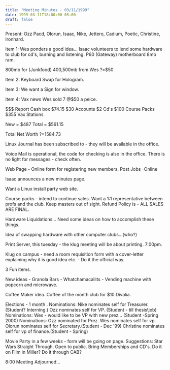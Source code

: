 ```yaml
---
title: "Meeting Minutes - 03/11/1999"
date: 1999-03-11T18:00:00-05:00
draft: false
---
```


Present: Ozz Pacd, Olorun, Isaac, Nike, Jettero, Cadium, Poetic, Christine, Ironhard. </p><p>
Item 1:  Wes ponders a good idea...  Isaac volunteers to lend some hardware to club for cd's, burning and listening.  P60 (Gateway) motherboard  8mb ram. </p><p>
800mb for (Junkfood) 400,500mb from Wes ?=$50 </p><p>
</p><p>
Item 2: Keyboard Swap for Hologram. </p><p>
Item 3: We want a Sign for window. </p><p>
Item 4: Vax news Wes sold 7 @$50 a peice. </p><p>
$$$ Report Cash box $74.15 $30 Accounts $2 Cd's  $100 Course Packs $355 Vax Stations </p><p>
New      = $487 Total    = $561.15 </p><p>
Total Net Worth ?=1584.73 </p><p>
</p><p>
</p><p>
Linux Journal has been subscribed to - they will be available in the office. </p><p>
Voice Mail is operational, the code for checking is also in the office. There is no light for messages - check often. </p><p>
Web Page - Online form for registering new members. Post Jobs -Online </p><p>
Isaac announces a new minutes page. </p><p>
Want a Linux install party web site. </p><p>
Course packs - intend to continue sales.   	Want a 1:1 representative between profs and the club. 	Keep masters out of sight. 	Refund Policy is - ALL SALES ARE FINAL. </p><p>
Hardware Liquidations... Need some ideas on how to accomplish these things. </p><p>
Idea of swapping hardware with other computer clubs...(who?) </p><p>
Print Server, this tuesday - the klug meeting will be about printing. 7:00pm. </p><p>
Klug on campus - need a room requisition form with a cover-letter explaining why it is  good idea etc. - Do  it the official way. </p><p>
3 Fun items. </p><p>
New ideas - Granola Bars - Whatchamacallits - Vending machine with popcorn and microwave. </p><p>
Coffee Maker idea. Coffee of the month club for $10 Divalia.  </p><p>
Elections  - 1 month .   Nominations:  Nike nominates self for Treasurer. (Student? Interning.) 	      Ozz nominates self for VP. (Student - till thesis\job) Nominations:  Wes - would like to be VP with new prez... (Student -Spring 2000) Nominations:  Ozz nominated for Prez. 	      Wes nominates self for vp. 	      Olorun nominates self for Secretary.(Student - Dec '99) 	      Christine nominates self for vp of finance.(Student - Spring) </p><p>
Movie Party in a few weeks - form will be going on page. Suggestions:  Star Wars Straight Through. Open to public. Bring Memberships and CD's. Do it on Film in Miller? Do it through CAB? </p><p>
8:00 Meeting Adjourned... </p><p>
</p><p>
</p>
